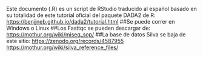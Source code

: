 Este documento (.R) es un script de RStudio traducido al español basado en su totalidad de este tutorial oficial del paquete DADA2 de R: https://benjjneb.github.io/dada2/tutorial.html
##Se puede correr en Windows o Linux
##Los Fasttqc se pueden descargar de: https://mothur.org/wiki/miseq_sop/
##La base de datos Silva se baja de este sitio: https://zenodo.org/records/4587955
https://mothur.org/wiki/silva_reference_files/
